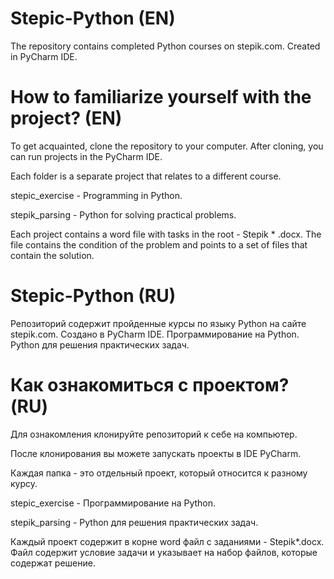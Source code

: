 # Stepic-Python (EN)
The repository contains completed Python courses on stepik.com. Created in PyCharm IDE.

# How to familiarize yourself with the project? (EN)
To get acquainted, clone the repository to your computer.
After cloning, you can run projects in the PyCharm IDE.

Each folder is a separate project that relates to a different course.

stepic_exercise - Programming in Python.

stepik_parsing - Python for solving practical problems.

Each project contains a word file with tasks in the root - Stepik * .docx.
The file contains the condition of the problem and points to a set of files that contain the solution.

# Stepic-Python (RU)
Репозиторий содержит пройденные курсы по языку Python на сайте stepik.com. Создано в PyCharm IDE.
Программирование на Python.
Python для решения практических задач.

# Как ознакомиться с проектом? (RU)
Для ознакомления клонируйте репозиторий к себе на компьютер.

После клонирования вы можете запускать проекты в IDE PyCharm.

Каждая папка - это отдельный проект, который относится к разному курсу.

stepic_exercise - Программирование на Python.

stepik_parsing - Python для решения практических задач.

Каждый проект содержит в корне word файл с заданиями - Stepik*.docx. Файл содержит условие задачи и указывает на набор файлов, которые содержат решение.



